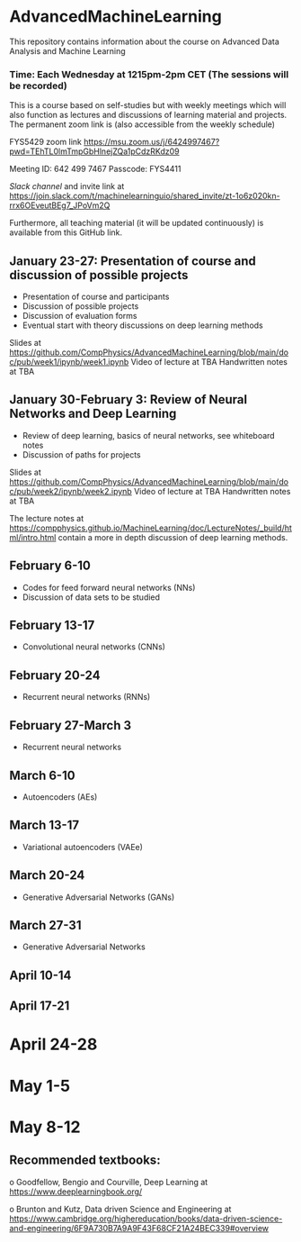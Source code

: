 # AdvancedMachineLearning
This repository contains information about the course on Advanced Data Analysis and Machine Learning

### Time: Each Wednesday at 1215pm-2pm CET (The sessions will be recorded)

This is a course based on self-studies but with weekly meetings which will also function as lectures and discussions of learning material and projects.  The permanent zoom link is (also accessible from the weekly schedule)

FYS5429 zoom link
https://msu.zoom.us/j/6424997467?pwd=TEhTL0lmTmpGbHlnejZQa1pCdzRKdz09

Meeting ID: 642 499 7467
Passcode: FYS4411


_Slack channel_ and invite link at https://join.slack.com/t/machinelearninguio/shared_invite/zt-1o6z020kn-rrx6OEveutBEg7_JPoVm2Q


Furthermore, all teaching material (it will be updated continuously) is available from this GitHub link.

## January 23-27: Presentation of course and discussion of possible projects

- Presentation of course and participants
- Discussion of possible projects
- Discussion of evaluation forms
- Eventual start with theory discussions on deep learning methods

Slides at https://github.com/CompPhysics/AdvancedMachineLearning/blob/main/doc/pub/week1/ipynb/week1.ipynb
Video of lecture at TBA
Handwritten notes at TBA

##  January 30-February 3: Review of Neural Networks and Deep Learning
- Review of deep learning, basics of neural networks, see whiteboard notes
- Discussion of paths for projects

Slides at https://github.com/CompPhysics/AdvancedMachineLearning/blob/main/doc/pub/week2/ipynb/week2.ipynb
Video of lecture at TBA
Handwritten notes at TBA

The lecture notes at https://compphysics.github.io/MachineLearning/doc/LectureNotes/_build/html/intro.html contain a more in depth discussion of deep learning methods.


## February 6-10
- Codes for feed forward neural networks (NNs)
- Discussion of data sets to be studied

## February 13-17

- Convolutional neural networks (CNNs)

## February 20-24

- Recurrent neural networks (RNNs)

## February 27-March 3

- Recurrent neural networks

## March 6-10

- Autoencoders (AEs)

## March 13-17

- Variational autoencoders (VAEe)

## March 20-24

- Generative Adversarial Networks (GANs)

## March 27-31

- Generative Adversarial Networks

## April 10-14

## April 17-21

# April 24-28

# May 1-5

# May 8-12


## Recommended textbooks:

o Goodfellow, Bengio and Courville, Deep Learning at https://www.deeplearningbook.org/

o Brunton and Kutz, Data driven Science and Engineering at https://www.cambridge.org/highereducation/books/data-driven-science-and-engineering/6F9A730B7A9A9F43F68CF21A24BEC339#overview









